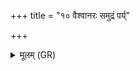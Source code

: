 +++
title = "१० वैश्वानरः समुद्रं पर्य्"

+++
<details><summary>मूलम् (GR)</summary>

वैश्वानरः समुद्रं पर्य् एति शुक्रो  
घर्मो भ्राजन् तेजसा रोचमाणः ।  
नुदं छत्रून् प्रदहन् मे सपत्नान्  
आदित्यो द्याम् अध्यरुक्षद् विपश्चित् ॥
</details>